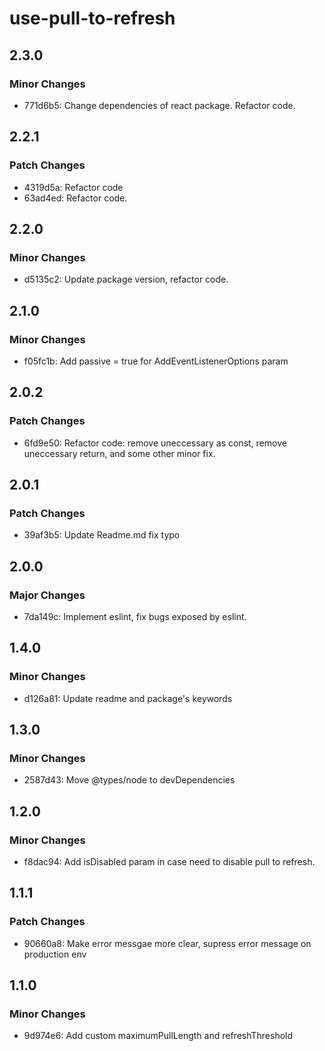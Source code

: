 # use-pull-to-refresh

## 2.3.0

### Minor Changes

-  771d6b5: Change dependencies of react package. Refactor code.

## 2.2.1

### Patch Changes

-  4319d5a: Refactor code
-  63ad4ed: Refactor code.

## 2.2.0

### Minor Changes

-  d5135c2: Update package version, refactor code.

## 2.1.0

### Minor Changes

-  f05fc1b: Add passive = true for AddEventListenerOptions param

## 2.0.2

### Patch Changes

-  6fd9e50: Refactor code: remove uneccessary as const, remove uneccessary return, and some other minor fix.

## 2.0.1

### Patch Changes

-  39af3b5: Update Readme.md fix typo

## 2.0.0

### Major Changes

-  7da149c: Implement eslint, fix bugs exposed by eslint.

## 1.4.0

### Minor Changes

-  d126a81: Update readme and package's keywords

## 1.3.0

### Minor Changes

-  2587d43: Move @types/node to devDependencies

## 1.2.0

### Minor Changes

-  f8dac94: Add isDisabled param in case need to disable pull to refresh.

## 1.1.1

### Patch Changes

-  90660a8: Make error messgae more clear, supress error message on production env

## 1.1.0

### Minor Changes

-  9d974e6: Add custom maximumPullLength and refreshThreshold
